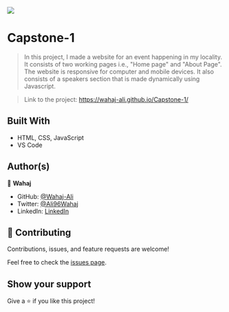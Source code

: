 
![](https://img.shields.io/badge/Microverse-blueviolet)

# Capstone-1

> In this project, I made a website for an event happening in my locality. It consists of two working pages i.e., "Home page" and "About Page". The website is responsive for computer and mobile devices. It also consists of a speakers section that is made dynamically using Javascript.

> Link to the project: https://wahaj-ali.github.io/Capstone-1/


## Built With

- HTML, CSS, JavaScript
- VS Code



## Author(s)

👤 **Wahaj**

- GitHub: [@Wahaj-Ali](https://github.com/Wahaj-Ali)
- Twitter: [@Ali96Wahaj](https://twitter.com/Ali96Wahaj)
- LinkedIn: [LinkedIn](https://www.linkedin.com/in/wahaj-ali-82b9b1164)



## 🤝 Contributing

Contributions, issues, and feature requests are welcome!

Feel free to check the [issues page](https://github.com/Wahaj-Ali/Capstone-1/issues).

## Show your support

Give a ⭐️ if you like this project!